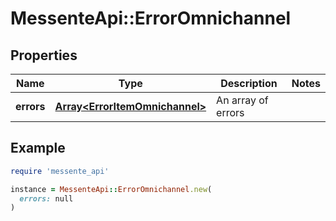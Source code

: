 # MessenteApi::ErrorOmnichannel

## Properties

| Name | Type | Description | Notes |
| ---- | ---- | ----------- | ----- |
| **errors** | [**Array&lt;ErrorItemOmnichannel&gt;**](ErrorItemOmnichannel.md) | An array of errors |  |

## Example

```ruby
require 'messente_api'

instance = MessenteApi::ErrorOmnichannel.new(
  errors: null
)
```

